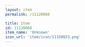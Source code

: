 ```yaml
---
layout: item
permalink: /11120068

title: Item
id: 11120068
item_name: 'Unknown'
icon_url: 'item/icon/11150023.png'
---
```

